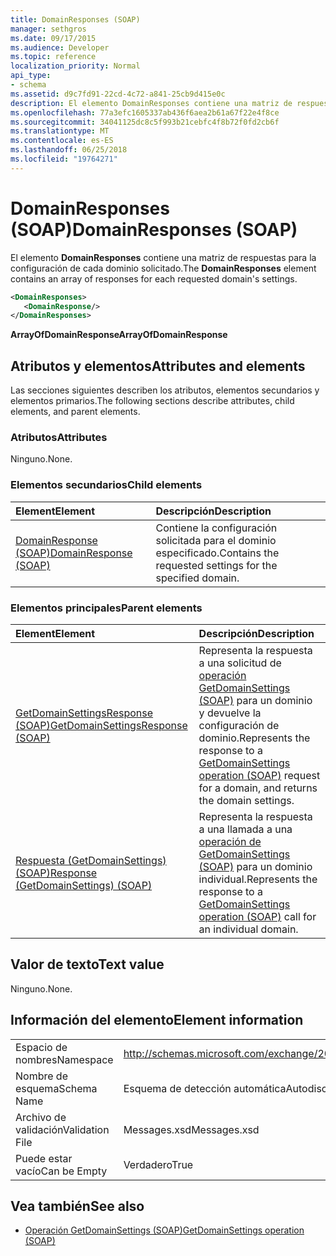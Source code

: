 ```yaml
---
title: DomainResponses (SOAP)
manager: sethgros
ms.date: 09/17/2015
ms.audience: Developer
ms.topic: reference
localization_priority: Normal
api_type:
- schema
ms.assetid: d9c7fd91-22cd-4c72-a841-25cb9d415e0c
description: El elemento DomainResponses contiene una matriz de respuestas para la configuración de cada dominio solicitado.
ms.openlocfilehash: 77a3efc1605337ab436f6aea2b61a67f22e4f8ce
ms.sourcegitcommit: 34041125dc8c5f993b21cebfc4f8b72f0fd2cb6f
ms.translationtype: MT
ms.contentlocale: es-ES
ms.lasthandoff: 06/25/2018
ms.locfileid: "19764271"
---
```

# <a name="domainresponses-soap"></a><span data-ttu-id="0a36f-103">DomainResponses (SOAP)</span><span class="sxs-lookup"><span data-stu-id="0a36f-103">DomainResponses (SOAP)</span></span>

<span data-ttu-id="0a36f-104">El elemento **DomainResponses** contiene una matriz de respuestas para la configuración de cada dominio solicitado.</span><span class="sxs-lookup"><span data-stu-id="0a36f-104">The **DomainResponses** element contains an array of responses for each requested domain's settings.</span></span> 
  
```XML
<DomainResponses>
   <DomainResponse/>
</DomainResponses>
```

 <span data-ttu-id="0a36f-105">**ArrayOfDomainResponse**</span><span class="sxs-lookup"><span data-stu-id="0a36f-105">**ArrayOfDomainResponse**</span></span>
## <a name="attributes-and-elements"></a><span data-ttu-id="0a36f-106">Atributos y elementos</span><span class="sxs-lookup"><span data-stu-id="0a36f-106">Attributes and elements</span></span>

<span data-ttu-id="0a36f-107">Las secciones siguientes describen los atributos, elementos secundarios y elementos primarios.</span><span class="sxs-lookup"><span data-stu-id="0a36f-107">The following sections describe attributes, child elements, and parent elements.</span></span>
  
### <a name="attributes"></a><span data-ttu-id="0a36f-108">Atributos</span><span class="sxs-lookup"><span data-stu-id="0a36f-108">Attributes</span></span>

<span data-ttu-id="0a36f-109">Ninguno.</span><span class="sxs-lookup"><span data-stu-id="0a36f-109">None.</span></span>
  
### <a name="child-elements"></a><span data-ttu-id="0a36f-110">Elementos secundarios</span><span class="sxs-lookup"><span data-stu-id="0a36f-110">Child elements</span></span>

|<span data-ttu-id="0a36f-111">**Element**</span><span class="sxs-lookup"><span data-stu-id="0a36f-111">**Element**</span></span>|<span data-ttu-id="0a36f-112">**Descripción**</span><span class="sxs-lookup"><span data-stu-id="0a36f-112">**Description**</span></span>|
|:-----|:-----|
|[<span data-ttu-id="0a36f-113">DomainResponse (SOAP)</span><span class="sxs-lookup"><span data-stu-id="0a36f-113">DomainResponse (SOAP)</span></span>](domainresponse-soap.md) <br/> |<span data-ttu-id="0a36f-114">Contiene la configuración solicitada para el dominio especificado.</span><span class="sxs-lookup"><span data-stu-id="0a36f-114">Contains the requested settings for the specified domain.</span></span>  <br/> |
   
### <a name="parent-elements"></a><span data-ttu-id="0a36f-115">Elementos principales</span><span class="sxs-lookup"><span data-stu-id="0a36f-115">Parent elements</span></span>

|<span data-ttu-id="0a36f-116">**Element**</span><span class="sxs-lookup"><span data-stu-id="0a36f-116">**Element**</span></span>|<span data-ttu-id="0a36f-117">**Descripción**</span><span class="sxs-lookup"><span data-stu-id="0a36f-117">**Description**</span></span>|
|:-----|:-----|
|[<span data-ttu-id="0a36f-118">GetDomainSettingsResponse (SOAP)</span><span class="sxs-lookup"><span data-stu-id="0a36f-118">GetDomainSettingsResponse (SOAP)</span></span>](getdomainsettingsresponse-soap.md) <br/> |<span data-ttu-id="0a36f-119">Representa la respuesta a una solicitud de [operación GetDomainSettings (SOAP)](getdomainsettings-operation-soap.md) para un dominio y devuelve la configuración de dominio.</span><span class="sxs-lookup"><span data-stu-id="0a36f-119">Represents the response to a [GetDomainSettings operation (SOAP)](getdomainsettings-operation-soap.md) request for a domain, and returns the domain settings.</span></span>  <br/> |
|[<span data-ttu-id="0a36f-120">Respuesta (GetDomainSettings) (SOAP)</span><span class="sxs-lookup"><span data-stu-id="0a36f-120">Response (GetDomainSettings) (SOAP)</span></span>](response-getdomainsettingssoap.md) <br/> |<span data-ttu-id="0a36f-121">Representa la respuesta a una llamada a una [operación de GetDomainSettings (SOAP)](getdomainsettings-operation-soap.md) para un dominio individual.</span><span class="sxs-lookup"><span data-stu-id="0a36f-121">Represents the response to a [GetDomainSettings operation (SOAP)](getdomainsettings-operation-soap.md) call for an individual domain.</span></span>  <br/> |
   
## <a name="text-value"></a><span data-ttu-id="0a36f-122">Valor de texto</span><span class="sxs-lookup"><span data-stu-id="0a36f-122">Text value</span></span>

<span data-ttu-id="0a36f-123">Ninguno.</span><span class="sxs-lookup"><span data-stu-id="0a36f-123">None.</span></span>
  
## <a name="element-information"></a><span data-ttu-id="0a36f-124">Información del elemento</span><span class="sxs-lookup"><span data-stu-id="0a36f-124">Element information</span></span>

|||
|:-----|:-----|
|<span data-ttu-id="0a36f-125">Espacio de nombres</span><span class="sxs-lookup"><span data-stu-id="0a36f-125">Namespace</span></span>  <br/> |http://schemas.microsoft.com/exchange/2010/Autodiscover  <br/> |
|<span data-ttu-id="0a36f-126">Nombre de esquema</span><span class="sxs-lookup"><span data-stu-id="0a36f-126">Schema Name</span></span>  <br/> |<span data-ttu-id="0a36f-127">Esquema de detección automática</span><span class="sxs-lookup"><span data-stu-id="0a36f-127">Autodiscover schema</span></span>  <br/> |
|<span data-ttu-id="0a36f-128">Archivo de validación</span><span class="sxs-lookup"><span data-stu-id="0a36f-128">Validation File</span></span>  <br/> |<span data-ttu-id="0a36f-129">Messages.xsd</span><span class="sxs-lookup"><span data-stu-id="0a36f-129">Messages.xsd</span></span>  <br/> |
|<span data-ttu-id="0a36f-130">Puede estar vacío</span><span class="sxs-lookup"><span data-stu-id="0a36f-130">Can be Empty</span></span>  <br/> |<span data-ttu-id="0a36f-131">Verdadero</span><span class="sxs-lookup"><span data-stu-id="0a36f-131">True</span></span>  <br/> |
   
## <a name="see-also"></a><span data-ttu-id="0a36f-132">Vea también</span><span class="sxs-lookup"><span data-stu-id="0a36f-132">See also</span></span>

- [<span data-ttu-id="0a36f-133">Operación GetDomainSettings (SOAP)</span><span class="sxs-lookup"><span data-stu-id="0a36f-133">GetDomainSettings operation (SOAP)</span></span>](getdomainsettings-operation-soap.md)

